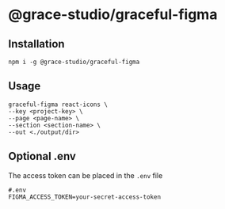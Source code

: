 # @grace-studio/graceful-figma

## Installation

```
npm i -g @grace-studio/graceful-figma
```

## Usage

```
graceful-figma react-icons \
--key <project-key> \
--page <page-name> \
--section <section-name> \
--out <./output/dir>
```

## Optional .env

The access token can be placed in the `.env` file

```
#.env
FIGMA_ACCESS_TOKEN=your-secret-access-token
```
